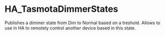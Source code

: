# HA_TasmotaDimmerStates
Publishes a dimmer state from Dim to Normal based on a treshold. Allows to use in HA to remotely control another device based in this state.
